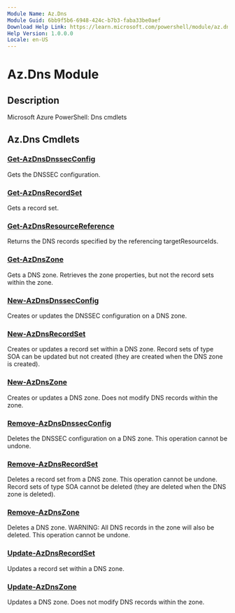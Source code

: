 ```yaml
---
Module Name: Az.Dns
Module Guid: 6bb9f5b6-6948-424c-b7b3-faba33be0aef
Download Help Link: https://learn.microsoft.com/powershell/module/az.dns
Help Version: 1.0.0.0
Locale: en-US
---
```


# Az.Dns Module
## Description
Microsoft Azure PowerShell: Dns cmdlets

## Az.Dns Cmdlets
### [Get-AzDnsDnssecConfig](Get-AzDnsDnssecConfig.md)
Gets the DNSSEC configuration.

### [Get-AzDnsRecordSet](Get-AzDnsRecordSet.md)
Gets a record set.

### [Get-AzDnsResourceReference](Get-AzDnsResourceReference.md)
Returns the DNS records specified by the referencing targetResourceIds.

### [Get-AzDnsZone](Get-AzDnsZone.md)
Gets a DNS zone.
Retrieves the zone properties, but not the record sets within the zone.

### [New-AzDnsDnssecConfig](New-AzDnsDnssecConfig.md)
Creates or updates the DNSSEC configuration on a DNS zone.

### [New-AzDnsRecordSet](New-AzDnsRecordSet.md)
Creates or updates a record set within a DNS zone.
Record sets of type SOA can be updated but not created (they are created when the DNS zone is created).

### [New-AzDnsZone](New-AzDnsZone.md)
Creates or updates a DNS zone.
Does not modify DNS records within the zone.

### [Remove-AzDnsDnssecConfig](Remove-AzDnsDnssecConfig.md)
Deletes the DNSSEC configuration on a DNS zone.
This operation cannot be undone.

### [Remove-AzDnsRecordSet](Remove-AzDnsRecordSet.md)
Deletes a record set from a DNS zone.
This operation cannot be undone.
Record sets of type SOA cannot be deleted (they are deleted when the DNS zone is deleted).

### [Remove-AzDnsZone](Remove-AzDnsZone.md)
Deletes a DNS zone.
WARNING: All DNS records in the zone will also be deleted.
This operation cannot be undone.

### [Update-AzDnsRecordSet](Update-AzDnsRecordSet.md)
Updates a record set within a DNS zone.

### [Update-AzDnsZone](Update-AzDnsZone.md)
Updates a DNS zone.
Does not modify DNS records within the zone.

